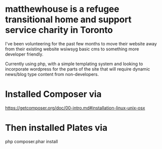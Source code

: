 # matthewhouse is a refugee transitional home and support service charity in Toronto

I've been volunteering for the past few months to move their website away from their existing website wsiwsyg basic cms to something more developer friendly.

Currently using php, with a simple templating system and looking to incorporate wordpress for the parts of the site that will require dynamic news/blog type content from non-developers.

# Installed Composer via
https://getcomposer.org/doc/00-intro.md#installation-linux-unix-osx

# Then installed Plates via
php composer.phar install